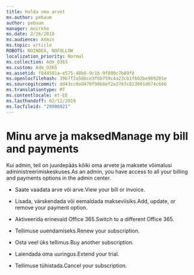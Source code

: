```yaml
---
title: Halda oma arvet
ms.author: pebaum
author: pebaum
manager: mnirkhe
ms.date: 2/26/2018
ms.audience: Admin
ms.topic: article
ROBOTS: NOINDEX, NOFOLLOW
localization_priority: Normal
ms.collection: Adm_O365
ms.custom: Adm_O365
ms.assetid: f844501a-e575-48b8-9c1b-9f800c7b89f8
ms.openlocfilehash: 39b7f2a566ce3f6b759c4a23cb1f602be909205e
ms.sourcegitcommit: dd43cc0a9470f98b8ef2a3787c823801d674c666
ms.translationtype: MT
ms.contentlocale: et-EE
ms.lasthandoff: 02/12/2019
ms.locfileid: "29906021"
---
```

# <a name="manage-my-bill-and-payments"></a><span data-ttu-id="b079d-102">Minu arve ja maksed</span><span class="sxs-lookup"><span data-stu-id="b079d-102">Manage my bill and payments</span></span>

<span data-ttu-id="b079d-103">Kui admin, teil on juurdepääs kõiki oma arvete ja maksete võimalusi administreerimiskeskuses.</span><span class="sxs-lookup"><span data-stu-id="b079d-103">As an admin, you have access to all your billing and payments options in the admin center.</span></span>
  
- <span data-ttu-id="b079d-104">Saate vaadata arve või arve.</span><span class="sxs-lookup"><span data-stu-id="b079d-104">View your bill or invoice.</span></span>
    
- <span data-ttu-id="b079d-105">Lisada, värskendada või eemaldada makseviisiks.</span><span class="sxs-lookup"><span data-stu-id="b079d-105">Add, update, or remove your payment option.</span></span>
    
- <span data-ttu-id="b079d-106">Aktiveerida erinevaid Office 365.</span><span class="sxs-lookup"><span data-stu-id="b079d-106">Switch to a different Office 365.</span></span>
    
- <span data-ttu-id="b079d-107">Tellimuse uuendamiseks.</span><span class="sxs-lookup"><span data-stu-id="b079d-107">Renew your subscription.</span></span>
    
- <span data-ttu-id="b079d-108">Osta veel üks tellimus.</span><span class="sxs-lookup"><span data-stu-id="b079d-108">Buy another subscription.</span></span>
    
- <span data-ttu-id="b079d-109">Laiendada oma uuringus.</span><span class="sxs-lookup"><span data-stu-id="b079d-109">Extend your trial.</span></span>
    
- <span data-ttu-id="b079d-110">Tellimuse tühistada.</span><span class="sxs-lookup"><span data-stu-id="b079d-110">Cancel your subscription.</span></span>
    

